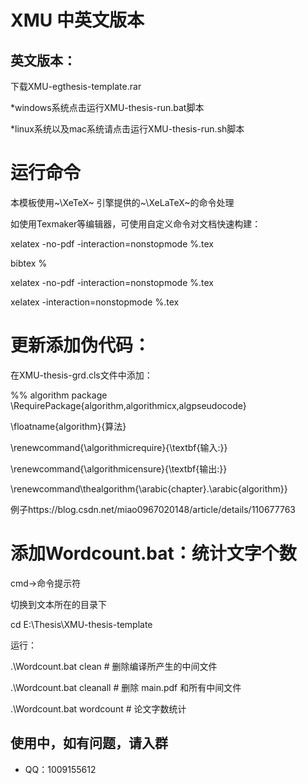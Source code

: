 # XMU  中英文版本

## 英文版本：

下载XMU-egthesis-template.rar


*windows系统点击运行XMU-thesis-run.bat脚本

*linux系统以及mac系统请点击运行XMU-thesis-run.sh脚本


# 运行命令


本模板使用~\XeTeX~ 引擎提供的~\XeLaTeX~的命令处理

如使用Texmaker等编辑器，可使用自定义命令对文档快速构建：

xelatex -no-pdf -interaction=nonstopmode %.tex 

bibtex %

xelatex -no-pdf -interaction=nonstopmode %.tex 

xelatex -interaction=nonstopmode %.tex




# 更新添加伪代码：
在XMU-thesis-grd.cls文件中添加：

%% algorithm package
\RequirePackage{algorithm,algorithmicx,algpseudocode}

\floatname{algorithm}{算法}

\renewcommand{\algorithmicrequire}{\textbf{输入:}}

\renewcommand{\algorithmicensure}{\textbf{输出:}}

\renewcommand\thealgorithm{\arabic{chapter}.\arabic{algorithm}}

例子https://blog.csdn.net/miao0967020148/article/details/110677763

# 添加Wordcount.bat：统计文字个数
cmd->命令提示符

切换到文本所在的目录下

cd E:\Thesis\XMU-thesis-template

运行：

.\Wordcount.bat clean           # 删除编译所产生的中间文件

.\Wordcount.bat cleanall        # 删除 main.pdf 和所有中间文件

.\Wordcount.bat wordcount       # 论文字数统计


## 使用中，如有问题，请入群

  - QQ：1009155612

